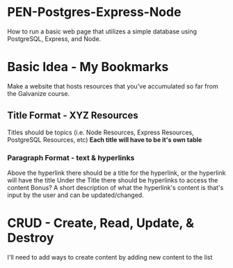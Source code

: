 # PEN-Postgres-Express-Node
How to run a basic web page that utilizes a simple database using PostgreSQL, Express, and Node.

# Basic Idea - My Bookmarks
Make a website that hosts resources that you've accumulated so far from the Galvanize course.

## Title Format - XYZ Resources
Titles should be topics (i.e. Node Resources, Express Resources, PostgreSQL Resources, etc)
**Each title will have to be it's own table**

### Paragraph Format - text & hyperlinks
Above the hyperlink there should be a title for the hyperlink, or the hyperlink will have the title
Under the Title there should be hyperlinks to access the content
Bonus? A short description of what the hyperlink's content is that's input by the user and can be updated/changed.

# CRUD - Create, Read, Update, & Destroy
I'll need to add ways to create content by adding new content to the list
